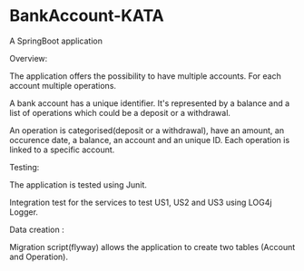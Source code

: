 # BankAccount-KATA 

A SpringBoot application  

Overview: 

The application offers the possibility to have multiple accounts. For each account multiple operations. 

A bank account has a unique identifier. It's represented by a balance and a list of operations which could be a deposit or a withdrawal. 

An operation is categorised(deposit or a withdrawal), have an amount, an occurence date, a balance, an account and an unique ID. Each operation is linked to a specific account. 


Testing: 

The application is tested using Junit. 

Integration test for the services to test US1, US2 and US3 using LOG4j Logger.

Data creation : 

Migration script(flyway) allows the application to create two tables (Account and Operation). 
